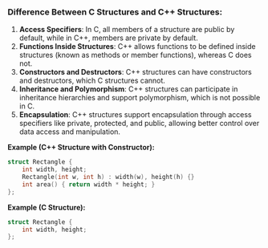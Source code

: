 ### Difference Between C Structures and C++ Structures:

1. **Access Specifiers**: In C, all members of a structure are public by default, while in C++, members are private by default.
2. **Functions Inside Structures**: C++ allows functions to be defined inside structures (known as methods or member functions), whereas C does not.
3. **Constructors and Destructors**: C++ structures can have constructors and destructors, which C structures cannot.
4. **Inheritance and Polymorphism**: C++ structures can participate in inheritance hierarchies and support polymorphism, which is not possible in C.
5. **Encapsulation**: C++ structures support encapsulation through access specifiers like private, protected, and public, allowing better control over data access and manipulation.

**Example (C++ Structure with Constructor):**

```cpp
struct Rectangle {
    int width, height;
    Rectangle(int w, int h) : width(w), height(h) {}
    int area() { return width * height; }
};
```

**Example (C Structure):**

```c
struct Rectangle {
    int width, height;
};
```
